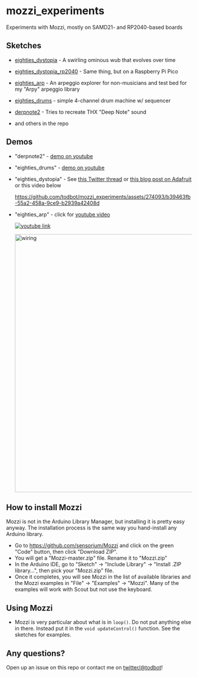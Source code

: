 # mozzi_experiments

Experiments with Mozzi, mostly on SAMD21- and RP2040-based boards

## Sketches


* [eighties_dystopia](eighties_dystopia/eighties_dystopia.ino) - A swirling ominous wub that evolves over time

* [eighties_dystopia_rp2040](eighties_dystopia_rp2040/eighties_dystopia_rp2040.ino) - Same thing, but on a Raspberry Pi Pico

* [eighties_arp](eighties_arp/eighties_arp.ino) - An arpeggio explorer for non-musicians and test bed for my "Arpy" arpeggio library

* [eighties_drums](eighties_drums/eighties_drums.ino) - simple 4-channel drum machine w/ sequencer

* [derpnote2](derpnote2/derpnote2.ino) - Tries to recreate THX "Deep Note" sound

* and others in the repo


## Demos

* "derpnote2" - [demo on youtube](https://www.youtube.com/watch?v=7fX8cBwbOmU)

* "eighties_drums" - [demo on youtube](https://www.youtube.com/watch?v=Jtr5wm48R7A)

* "eighties_dystopia" - See [this Twitter thread](https://twitter.com/todbot/status/1475970495400923137) or
  [this blog post on Adafruit](https://blog.adafruit.com/2021/12/29/make-your-own-80s-dystopian-music-soundtrack-qtpy-arduino-todbot/)
  or this video below

   https://github.com/todbot/mozzi_experiments/assets/274093/b39463fb-55a2-458a-9ce9-b2939a42408d

* "eighties_arp" - click for [youtube video](https://www.youtube.com/watch?v=Ql72YoCJ8-8)

  [![youtube link](eighties_arp/eighties_arp_youtube.jpg) ](https://www.youtube.com/watch?v=Ql72YoCJ8-8)

  <a href="eighties_arp/eighties_arp_wiring.jpg"><img src="eighties_arp/eighties_arp_wiring.jpg" alt="wiring" width="700"/></a>


## How to install Mozzi

Mozzi is not in the Arduino Library Manager, but installing it is pretty easy anyway.
The installation process is the same way you hand-install any Arduino library.

- Go to https://github.com/sensorium/Mozzi and click on the green "Code" button,
then click "Download ZIP".
- You will get a "Mozzi-master.zip" file. Rename it to "Mozzi.zip"
- In the Arduino IDE, go to "Sketch" -> "Include Library" -> "Install .ZIP library...", then pick your "Mozzi.zip" file.
- Once it completes, you will see Mozzi in the list of available libraries and the Mozzi examples
in "File" -> "Examples" -> "Mozzi".  Many of the examples will work with Scout but not use the keyboard.


## Using Mozzi

- Mozzi is very particular about what is in `loop()`. Do not put anything else in there.
  Instead put it in the `void updateControl()` function. See the sketches for examples.


## Any questions?

Open up an issue on this repo or contact me on [twitter/@todbot](https://twitter.com/todbot)!
